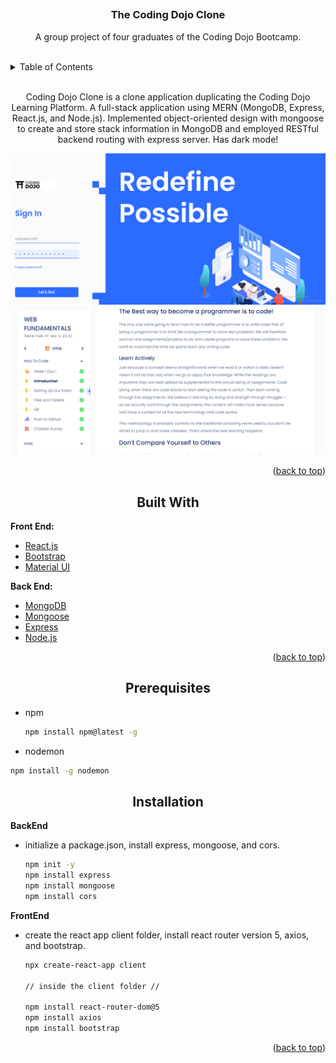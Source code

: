 
##

<div id="top"></div>

<!-- PROJECT LOGO -->

  <h3 align="center">The Coding Dojo Clone</h3>

  <p align="center">
    A group project of four graduates of the Coding Dojo Bootcamp.
    <br />
    <br />
  </p>
</div>



<!-- TABLE OF CONTENTS -->
<details>
  <summary>Table of Contents</summary>
  <ol>
    <li>
      <a href="#about-the-project">About The Project</a>
      <ul>
        <li><a href="#built-with">Built With</a></li>
      </ul>
    </li>
    <li>
      <a href="#getting-started">Getting Started</a>
      <ul>
        <li><a href="#prerequisites">Prerequisites</a></li>
        <li><a href="#installation">Installation</a></li>
      </ul>
    </li>
  </ol>
</details>

<br />

<!-- ABOUT THE PROJECT -->

<p align="center"> Coding Dojo Clone is a clone application duplicating the Coding Dojo Learning Platform. A full-stack application using MERN (MongoDB, Express, React.js, and Node.js). Implemented object-oriented design with mongoose to create and store stack information in MongoDB and employed RESTful backend routing with express server. Has dark mode!
</p>
<img src="./imgs/dojo2.PNG" />
<img src="./imgs/dojo1.PNG" />

<p align="right">(<a href="#top">back to top</a>)</p>



<h2 align="center">Built With</h2>

<b> Front End: </b> 
* [React.js](https://reactjs.org/)
* [Bootstrap](https://getbootstrap.com)
* [Material UI](https://mui.com/)

<b> Back End: </b>
* [MongoDB](https://www.mongodb.com/)
* [Mongoose](https://mongoosejs.com/)
* [Express](https://expressjs.com/)
* [Node.js](https://nodejs.org/en/)

<p align="right">(<a href="#top">back to top</a>)</p>



<!-- GETTING STARTED -->
<div align="center">

## Prerequisites

</div>

* npm
  ```sh
  npm install npm@latest -g
  ```
* nodemon 
 ```sh
 npm install -g nodemon
 ```

<div align="center">

## Installation
</div>

<b> BackEnd</b>
* initialize a package.json, install express, mongoose, and cors.
  ```sh
  npm init -y
  npm install express 
  npm install mongoose
  npm install cors  
  ```
  
<b> FrontEnd</b>
* create the react app client folder, install react router version 5,  axios, and bootstrap.
  ```sh
  npx create-react-app client
  
  // inside the client folder //
  
  npm install react-router-dom@5 
  npm install axios
  npm install bootstrap
  ```

<p align="right">(<a href="#top">back to top</a>)</p>



